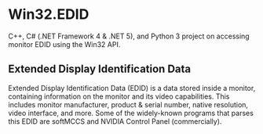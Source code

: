 # Win32.EDID
C++, C# (.NET Framework 4 & .NET 5), and Python 3 project on accessing monitor EDID using the Win32 API.

## Extended Display Identification Data
Extended Display Identification Data (EDID) is a data stored inside a monitor, containing information on the monitor and its video capabilities. This includes monitor manufacturer, product & serial number, native resolution, video interface, and more. Some of the widely-known programs that parses this EDID are softMCCS and NVIDIA Control Panel (commercially).